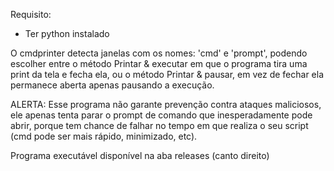 Requisito:
- Ter python instalado

O cmdprinter detecta janelas com os nomes: 'cmd' e 'prompt', podendo escolher entre o método Printar & executar em que o programa tira uma print da tela e fecha ela, ou o método Printar & pausar, em vez de fechar ela permanece aberta apenas pausando a execução.

ALERTA:
Esse programa não garante prevenção contra ataques maliciosos, ele apenas tenta parar o prompt de comando que inesperadamente pode abrir, porque tem chance de falhar no tempo em que realiza o seu script (cmd pode ser mais rápido, minimizado, etc).

Programa executável disponível na aba releases (canto direito)
